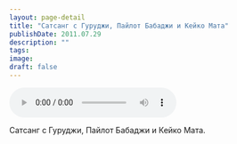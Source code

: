 ```yaml
---
layout: page-detail
title: "Сатсанг с Гуруджи, Пайлот Бабаджи и Кейко Мата"
publishDate: 2011.07.29
description: ""
tags:
image:
draft: false
---
```


<audio title="2011.07.29 - Сатсанг с Гуруджи, Пайлот Бабаджи и Кейко Мата.mp3" src="https://filer-api.advayta.org/v1.0/public/files/72913" controls=""></audio>

 Сатсанг с Гуруджи, Пайлот Бабаджи и Кейко Мата. 

  
